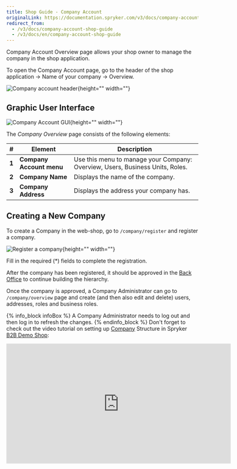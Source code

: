 ```yaml
---
title: Shop Guide - Company Account
originalLink: https://documentation.spryker.com/v3/docs/company-account-shop-guide
redirect_from:
  - /v3/docs/company-account-shop-guide
  - /v3/docs/en/company-account-shop-guide
---
```




Company Account Overview page allows your shop owner to manage the company in the shop application.

To open the Company Account page, go to the header of the shop application → Name of your company → Overview.

![Company account header](https://spryker.s3.eu-central-1.amazonaws.com/docs/User+Guides/Shop+User+Guides/Company+Account/company-account-header.png){height="" width=""}


## Graphic User Interface

![Company Account GUI](https://spryker.s3.eu-central-1.amazonaws.com/docs/User+Guides/Shop+User+Guides/Company+Account/company-account-gui.png){height="" width=""}

The *Company Overview* page consists of the following elements:

| # | Element | Description |
|---|---|---|
|  **1** |  **Company Account menu** | Use this menu to manage your Company: Overview, Users, Business Units, Roles. |
|  **2** |  **Company Name** | Displays the name of the company. |
|  **3** |  **Company Address** | Displays the address your company has. |

## Creating a New Company

To create a Company in the web-shop, go to `/company/register` and register a company.

![Register a company](https://spryker.s3.eu-central-1.amazonaws.com/docs/User+Guides/Shop+User+Guides/Company+Account/register-company.png){height="" width=""}

Fill in the required (*) fields to complete the registration.

After the company has been registered, it should be approved in the [Back Office](https://documentation.spryker.com/v4/docs/managing-companies#approving-and-activating-a-company) to continue building the hierarchy.

Once the company is approved, a Company Administrator can go to `/company/overview` page and create (and then also edit and delete) users, addresses, roles and business roles.

{% info_block infoBox %}
A Company Administrator needs to log out and then log in to refresh the changes.
{% endinfo_block %}
Don't forget to check out the video tutorial on setting up [Company](/docs/scos/dev/features/202001.0/company-account-management/company-account-overview/company-account-overview.html) Structure in Spryker [B2B Demo Shop](https://documentation.spryker.com/v4/docs/demoshops#b2b-demo-shop):

<iframe src="https://fast.wistia.net/embed/iframe/qkdgkeannb" title="How to set up Company Structure in Spryker" allowtransparency="true" frameborder="0" scrolling="no" class="wistia_embed" name="wistia_embed" allowfullscreen="0" mozallowfullscreen="0" webkitallowfullscreen="0" oallowfullscreen="0" msallowfullscreen="0" width="589" height="315"></iframe>
<!-- Last review date: Mar 18, 2019 -->
